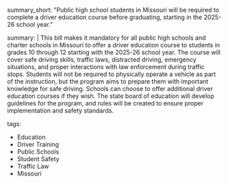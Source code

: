 summary_short: "Public high school students in Missouri will be required to complete a driver education course before graduating, starting in the 2025-26 school year."

summary: |
  This bill makes it mandatory for all public high schools and charter schools in Missouri to offer a driver education course to students in grades 10 through 12 starting with the 2025-26 school year. The course will cover safe driving skills, traffic laws, distracted driving, emergency situations, and proper interactions with law enforcement during traffic stops. Students will not be required to physically operate a vehicle as part of the instruction, but the program aims to prepare them with important knowledge for safe driving. Schools can choose to offer additional driver education courses if they wish. The state board of education will develop guidelines for the program, and rules will be created to ensure proper implementation and safety standards.

tags:
  - Education
  - Driver Training
  - Public Schools
  - Student Safety
  - Traffic Law
  - Missouri
